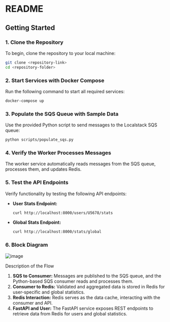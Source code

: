 # README

## Getting Started

### 1. Clone the Repository
To begin, clone the repository to your local machine:

```bash
git clone <repository-link>
cd <repository-folder>
```

### 2. Start Services with Docker Compose
Run the following command to start all required services:

```bash
docker-compose up
```

### 3. Populate the SQS Queue with Sample Data
Use the provided Python script to send messages to the Localstack SQS queue:

```bash
python scripts/populate_sqs.py
```

### 4. Verify the Worker Processes Messages
The worker service automatically reads messages from the SQS queue, processes them, and updates Redis.

### 5. Test the API Endpoints
Verify functionality by testing the following API endpoints:

- **User Stats Endpoint:**

  ```bash
  curl http://localhost:8000/users/U5678/stats
  ```

- **Global Stats Endpoint:**

  ```bash
  curl http://localhost:8000/stats/global
  ```

### 6. Block Diagram
![image](https://github.com/user-attachments/assets/68ae9217-2f48-4867-8ac8-4b0c4fab7135)

Description of the Flow

1. **SQS to Consumer:** Messages are published to the SQS queue, and the Python-based SQS consumer reads and processes them.
2. **Consumer to Redis:** Validated and aggregated data is stored in Redis for user-specific and global statistics.
3. **Redis Interaction:** Redis serves as the data cache, interacting with the consumer and API.
4. **FastAPI and User:** The FastAPI service exposes REST endpoints to retrieve data from Redis for users and global statistics.



